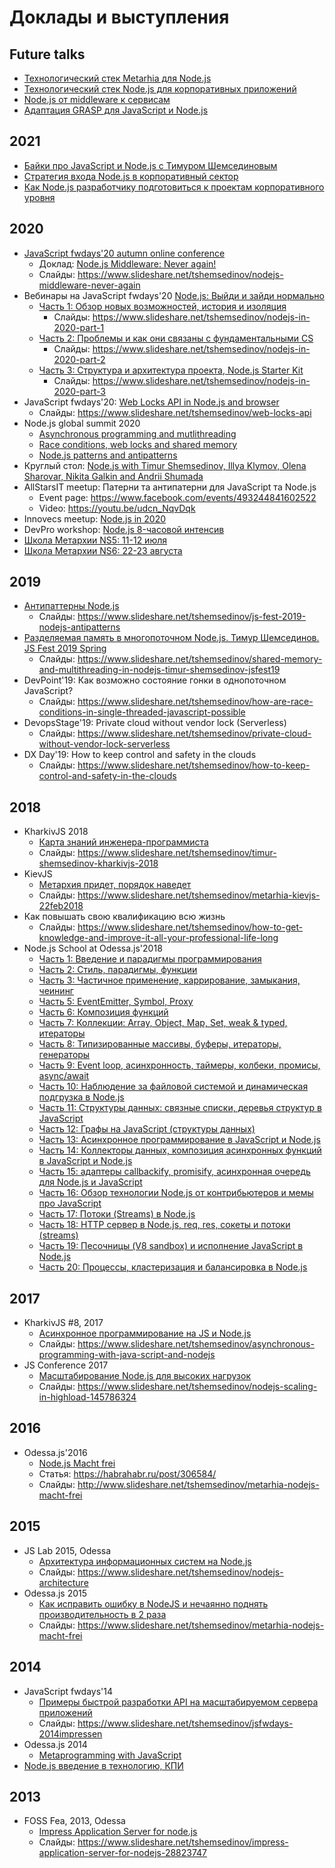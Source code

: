 # Доклады и выступления

## Future talks

- [Технологический стек Metarhia для Node.js](https://fwdays.com/en/event/javascript-fwdays-2021/review/metarhia-technology-stack-for-nodejs)
- [Технологический стек Node.js для корпоративных приложений](https://fwdays.com/en/event/node-js-stack-for-enterprise)
- [Node.js от middleware к сервисам](https://fwdays.com/en/event/node-js-stack-for-enterprise)
- [Адаптация GRASP для JavaScript и Node.js](https://fwdays.com/en/event/node-js-stack-for-enterprise)

## 2021

- [Байки про JavaScript и Node.js с Тимуром Шемсединовым](https://youtu.be/hoKKYKMadQs)
- [Стратегия входа Node.js в корпоративный сектор](https://youtu.be/FLcBrP1KFYk)
- [Как Node.js разработчику подготовиться к проектам корпоративного уровня](https://youtu.be/DghzF_OmodY)

## 2020

- [JavaScript fwdays'20 autumn online conference](https://fwdays.com/en/event/javascript-fwdays-2020)
  - Доклад: [Node.js Middleware: Never again!](https://youtu.be/RS8x73z4csI)
  - Слайды: https://www.slideshare.net/tshemsedinov/nodejs-middleware-never-again
- Вебинары на JavaScript fwdays'20 [Node.js: Выйди и зайди нормально](https://fwdays.com/en/event/node-js-in-2020)
  - [Часть 1: Обзор новых возможностей, история и изоляция](https://youtu.be/GJY2dyE6328?t=480)
    - Слайды: https://www.slideshare.net/tshemsedinov/nodejs-in-2020-part-1
  - [Часть 2: Проблемы и как они связаны с фундаментальными CS](https://youtu.be/r1u-dGocm1c)
    - Слайды: https://www.slideshare.net/tshemsedinov/nodejs-in-2020-part-2
  - [Часть 3: Структура и архитектура проекта, Node.js Starter Kit](https://youtu.be/ZXB5OTRld1w)
    - Слайды: https://www.slideshare.net/tshemsedinov/nodejs-in-2020-part-3
- JavaScript fwdays'20: [Web Locks API in Node.js and browser](https://youtu.be/auMM-uV12F0)
  - Слайды: https://www.slideshare.net/tshemsedinov/web-locks-api
- Node.js global summit 2020
  - [Asynchronous programming and mutlithreading](https://www.slideshare.net/tshemsedinov/asynchronous-programming-and-mutlithreading)
  - [Race conditions, web locks and shared memory](https://www.slideshare.net/tshemsedinov/raceconditionsweblocksandsharedmemory)
  - [Node.js patterns and antipatterns](https://www.slideshare.net/tshemsedinov/patterns-and-antipatterns-234771061)
- Круглый стол: [Node.js with Timur Shemsedinov, Illya Klymov, Olena Sharovar, Nikita Galkin and Andrii Shumada](https://youtu.be/0DHslLRof-M)
- AllStarsIT meetup: Патерни та антипатерни для JavaScript та Node.js
  - Event page: https://www.facebook.com/events/493244841602522
  - Video: https://youtu.be/udcn_NqvDqk
- Innovecs meetup: [Node.js in 2020](https://www.facebook.com/events/599254947289540/)
- DevPro workshop: [Node.js 8-часовой интенсив](https://www.facebook.com/events/469222250713698/)
- [Школа Метархии NS5: 11-12 июля](https://www.meetup.com/NodeUA/events/269049581/)
- [Школа Метархии NS6: 22-23 августа](https://www.meetup.com/NodeUA/events/272331406/)

## 2019

- [Антипаттерны Node.js](https://jsfest.com.ua/jsfest2019autumn/)
  - Слайды: https://www.slideshare.net/tshemsedinov/js-fest-2019-nodejs-antipatterns
- [Разделяемая память в многопоточном Node.js. Тимур Шемсединов. JS Fest 2019 Spring](https://youtu.be/KNsm_iIQt7U)
  - Слайды: https://www.slideshare.net/tshemsedinov/shared-memory-and-multithreading-in-nodejs-timur-shemsedinov-jsfest19
- DevPoint'19: Как возможно состояние гонки в однопоточном JavaScript?
  - Слайды: https://www.slideshare.net/tshemsedinov/how-are-race-conditions-in-single-threaded-javascript-possible
- DevopsStage'19: Private cloud without vendor lock (Serverless)
  - Слайды: https://www.slideshare.net/tshemsedinov/private-cloud-without-vendor-lock-serverless
- DX Day'19: How to keep control and safety in the clouds
  - Слайды: https://www.slideshare.net/tshemsedinov/how-to-keep-control-and-safety-in-the-clouds

## 2018

- KharkivJS 2018
  - [Карта знаний инженера-программиста](https://youtu.be/_s2WkaZJ0xQ)
  - Слайды: https://www.slideshare.net/tshemsedinov/timur-shemsedinov-kharkivjs-2018
- KievJS
  - [Метархия придет, порядок наведет](https://youtu.be/G3IWQP4gVSg)
  - Слайды: https://www.slideshare.net/tshemsedinov/metarhia-kievjs-22feb2018
- Как повышать свою квалификацию всю жизнь
  - Слайды: https://www.slideshare.net/tshemsedinov/how-to-get-knowledge-and-improve-it-all-your-professional-life-long
- Node.js School at Odessa.js'2018
  - [Часть 1: Введение и парадигмы программирования](https://youtu.be/UHl_BPEfc_M)
  - [Часть 2: Стиль, парадигмы, функции](https://youtu.be/HWOdjxUqVmY)
  - [Часть 3: Частичное применение, каррирование, замыкания, чеининг](https://youtu.be/OBTYfpCRABA)
  - [Часть 5: EventEmitter, Symbol, Proxy](https://youtu.be/UwhOIFJX4Ok)
  - [Часть 6: Композиция функций](https://youtu.be/0ldgoRKoTuo)
  - [Часть 7: Коллекции: Array, Object, Map, Set, weak & typed, итераторы](https://youtu.be/1CFCvFGk4fM)
  - [Часть 8: Типизированные массивы, буферы, итераторы, генераторы](https://youtu.be/bFT7VGFfP7o)
  - [Часть 9: Event loop, асинхронность, таймеры, колбеки, промисы, async/await](https://youtu.be/jUCJfLv48yc)
  - [Часть 10: Наблюдение за файловой системой и динамическая подгрузка в Node.js](https://youtu.be/0EQQZvNM_uo)
  - [Часть 11: Структуры данных: связные списки, деревья структур в JavaScript](https://youtu.be/XNliOCBhYRY)
  - [Часть 12: Графы на JavaScript (структуры данных)](https://youtu.be/eD1A7V-Jzow)
  - [Часть 13: Асинхронное программирование в JavaScript и Node.js](https://youtu.be/gHrw05mH7d8)
  - [Часть 14: Коллекторы данных, композиция асинхронных функций в JavaScript и Node.js](https://youtu.be/q-75nBM365Y)
  - [Часть 15: адаптеры callbackify, promisify, асинхронная очередь для Node.js и JavaScript](https://youtu.be/b0XwgMkDo14)
  - [Часть 16: Обзор технологии Node.js от контрибьютеров и мемы про JavaScript](https://youtu.be/NTs-wc_Pk8M)
  - [Часть 17: Потоки (Streams) в Node.js](https://youtu.be/3ZRkNvs_SaE)
  - [Часть 18: HTTP сервер в Node.js, req, res, сокеты и потоки (streams)](https://youtu.be/PDR5hcV4a_0)
  - [Часть 19: Песочницы (V8 sandbox) и исполнение JavaScript в Node.js](https://youtu.be/WnCwXvhscPM)
  - [Часть 20: Процессы, кластеризация и балансировка в Node.js](https://youtu.be/YPoiltzkUXI)

## 2017

- KharkivJS #8, 2017
  - [Асинхронное программирование на JS и Node.js](https://youtu.be/VdRhAXnfrd0)
  - Слайды: https://www.slideshare.net/tshemsedinov/asynchronous-programming-with-java-script-and-nodejs
- JS Conference 2017
  - [Масштабирование Node.js для высоких нагрузок](https://youtu.be/-yJWLaJ31NI)
  - Слайды: https://www.slideshare.net/tshemsedinov/nodejs-scaling-in-highload-145786324

## 2016

- Odessa.js'2016
  - [Node.js Macht frei](https://youtu.be/926UKzrVrqk)
  - Статья: https://habrahabr.ru/post/306584/
  - Слайды: http://www.slideshare.net/tshemsedinov/metarhia-nodejs-macht-frei

## 2015

- JS Lab 2015, Odessa
  - [Архитектура информационных систем на Node.js](https://youtu.be/Try7lmWikao)
  - Слайды: https://www.slideshare.net/tshemsedinov/nodejs-architecture
- Odessa.js 2015
  - [Как исправить ошибку в NodeJS и нечаянно поднять производительность в 2 раза](https://youtu.be/Q8ohKdYrpRA)
  - Слайды: https://www.slideshare.net/tshemsedinov/metarhia-nodejs-macht-frei

## 2014

- JavaScript fwdays'14
  - [Примеры быстрой разработки API на масштабируемом сервера приложений](https://youtu.be/f6McffaVq78)
  - Слайды: https://www.slideshare.net/tshemsedinov/jsfwdays-2014impressen
- Odessa.js 2014
  - [Metaprogramming with JavaScript](https://www.slideshare.net/tshemsedinov/metaprogramming-with-javascript)
- [Node.js введение в технологию, КПИ](https://www.slideshare.net/tshemsedinov/nodejs-itmeetingkpi)

## 2013

- FOSS Fea, 2013, Odessa
  - [Impress Application Server for node.js](https://youtu.be/Zr_1YrcXtkE)
  - Слайды: https://www.slideshare.net/tshemsedinov/impress-application-server-for-nodejs-28823747
